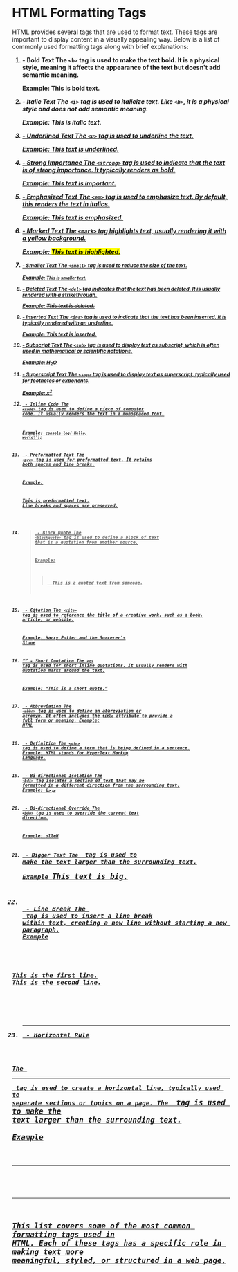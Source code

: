 # HTML Formatting Tags

HTML provides several tags that are used to format text. These tags are important to display content in a visually appealing way. Below is a list of commonly used formatting tags along with brief explanations:


1. **<b>** - Bold Text
   The `<b>` tag is used to make the text bold. It is a physical style, meaning it affects the appearance of the text but doesn't add semantic meaning.

   **Example**:
   <b>This is bold text.</b>


2. **<i>** - Italic Text
   The `<i>` tag is used to italicize text. Like `<b>`, it is a physical style and does not add semantic meaning.
   
   **Example**:
   <i>This is italic text.</i>

   
3. **<u>** - Underlined Text
   The `<u>` tag is used to underline the text.
   
   **Example**:
   <u>This text is underlined.</u>
   
4. **<strong>** - Strong Importance
   The `<strong>` tag is used to indicate that the text is of strong importance. It typically renders as bold.
   
   **Example**:
   <strong>This text is important.</strong>
   
5. **<em>** - Emphasized Text
   The `<em>` tag is used to emphasize text. By default, this renders the text in italics.
   
   **Example**:
   <em>This text is emphasized.</em>
   
6. **<mark>** - Marked Text
   The `<mark>` tag highlights text, usually rendering it with a yellow background.
   
   **Example**:
   <mark>This text is highlighted.</mark>
   
7. **<small>** - Smaller Text
   The `<small>` tag is used to reduce the size of the text.
   
   **Example**:
   <small>This is smaller text.</small>

8. **<del>** - Deleted Text
   The `<del>` tag indicates that the text has been deleted. It is usually rendered with a strikethrough.
   
   **Example**:
   <del>This text is deleted.</del>
   
9. **<ins>** - Inserted Text
   The `<ins>` tag is used to indicate that the text has been inserted. It is typically rendered with an underline.
   
   **Example**:
   <ins>This text is inserted.</ins>

10. **<sub>** - Subscript Text
    The `<sub>` tag is used to display text as subscript, which is often used in mathematical or scientific notations.
    
    **Example**:
    H<sub>2</sub>O
    
11. **<sup>** - Superscript Text
    The `<sup>` tag is used to display text as superscript, typically used for footnotes or exponents.
    
    **Example**:
    x<sup>2</sup>

12. **<code>** - Inline Code
    The `<code>` tag is used to define a piece of computer code. It usually renders the text in a monospaced font.
    
    **Example**:
    <code>console.log('Hello, world!');</code>

13. **<pre>** - Preformatted Text
    The `<pre>` tag is used for preformatted text. It retains both spaces and line breaks.
    
    **Example**:
    <pre>
    This is preformatted text.
    Line breaks and spaces are preserved.
    </pre>
    
14. **<blockquote>** - Block Quote
    The `<blockquote>` tag is used to define a block of text that is a quotation from another source.
    
    **Example**:
    <blockquote>
      This is a quoted text from someone.
    </blockquote>
    
15. **<cite>** - Citation
    The `<cite>` tag is used to reference the title of a creative work, such as a book, article, or website.
    
    **Example**:
    <cite>Harry Potter and the Sorcerer's Stone</cite>
    
16. **<q>** - Short Quotation
    The `<q>` tag is used for short inline quotations. It usually renders with quotation marks around the text.
    
    **Example**:
    <q>This is a short quote.</q>
    
17. **<abbr>** - Abbreviation
    The `<abbr>` tag is used to define an abbreviation or acronym. It often includes the `title` attribute to provide a full form or meaning.
    **Example**:
    <abbr title="HyperText Markup Language">HTML</abbr>

18. **<dfn>** - Definition
    The `<dfn>` tag is used to define a term that is being defined in a sentence.
    **Example**:
    <dfn>HTML</dfn> stands for HyperText Markup Language.
    
19. **<bdi>** - Bi-directional Isolation
    The `<bdi>` tag isolates a section of text that may be formatted in a different direction from the surrounding text.
    **Example**:
   <bdi>مرحبا</bdi>
   
20. **<bdo>** - Bi-directional Override
    The `<bdo>` tag is used to override the current text direction.
    
    **Example**:
    <bdo dir="rtl">Hello</bdo>

21. **<big>** - Bigger Text
The <big> tag is used to make the text larger than the surrounding text.  
**Example**
<big>This text is big.</big>

22. <br> - Line Break
The <br> tag is used to insert a line break within text, creating a new line without starting a new paragraph.
**Example**
<p>This is the first line.<br>This is the second line.</p>

23. <hr> - Horizontal Rule
The <hr> tag is used to create a horizontal line, typically used to separate sections or topics on a page.
The <big> tag is used to make the text larger than the surrounding text.  
**Example**
<hr>

---
This list covers some of the most common formatting tags used in HTML. Each of these tags has a specific role in making text more meaningful, styled, or structured in a web page.